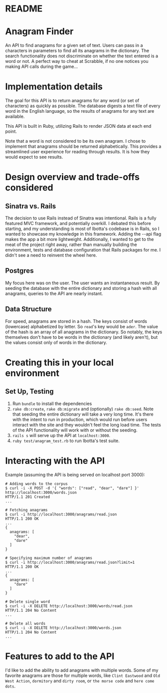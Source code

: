 # README
<!-- - Limits on the length of words that can be stored or limits on the number of results that will be returned
- Any edge cases you find while working on the project -->

# Anagram Finder

An API to find anagrams for a given set of text. Users can pass in a characters in parameters to find all its anagrams in the dictionary. The search functionality does not discriminate on whether the text entered is a word or not. A perfect way to cheat at Scrabble, if no one notices you making API calls during the game...

# Implementation details

The goal for this API is to return anagrams for any word (or set of characters) as quickly as possible.
The database digests a text file of every word in the English language, so the results of anagrams for any text are available.

This API is built in Ruby, utilizing Rails to render JSON data at each end point.

Note that a word is not considered to be its own anagram. I chose to implement that anagrams should be returned alphabetically. This provides a streamlined user experience for reading through results. It is how they would expect to see results.

# Design overview and trade-offs considered

## Sinatra vs. Rails

The decision to use Rails instead of Sinatra was intentional. Rails is a fully featured MVC framework, and potentially overkill. I debated this before starting, and my understanding is most of Ibotta's codebase is in Rails, so I wanted to showcase my knowledge in this framework. Adding the --api flag makes the app a bit more lightweight. Additionally, I wanted to get to the meat of the project right away, rather than manually building the environment, tests and database configuration that Rails packages for me. I didn't see a need to reinvent the wheel here.

## Postgres

My focus here was on the user. The user wants an instantaneous result. By seeding the database with the entire dictionary and storing a hash with all anagrams, queries to the API are nearly instant.

## Data Structure

For speed, anagrams are stored in a hash. The keys consist of words (lowercase) alphabetized by letter. So `read`'s key would be `ader`. The value of the hash is an array of all anagrams in the dictionary. So notably, the keys themselves don't have to be words in the dictionary (and likely aren't), but the values consist only of words in the dictionary.

# Creating this in your local environment

## Set Up, Testing

1. Run `bundle` to install the dependencies
2. `rake db:create`, `rake db:migrate` and (optionally) `rake db:seed`. Note that seeding the entire dictionary will take a very long time. It's there with the intent to run in production, which would run before users interact with the site and they wouldn't feel the long load time. The tests of the API functionality will work with or without the seeding.
3. `rails s` will serve up the API at `localhost:3000`.
4. `ruby test/anagram_test.rb` to run Ibotta's test suite.

# Interacting with the API

Example (assuming the API is being served on localhost port 3000):

```{bash}
# Adding words to the corpus
$ curl -i -X POST -d '{ "words": ["read", "dear", "dare"] }' http://localhost:3000/words.json
HTTP/1.1 201 Created
...

# Fetching anagrams
$ curl -i http://localhost:3000/anagrams/read.json
HTTP/1.1 200 OK
...
{
  anagrams: [
    "dear",
    "dare"
  ]
}

# Specifying maximum number of anagrams
$ curl -i http://localhost:3000/anagrams/read.json?limit=1
HTTP/1.1 200 OK
...
{
  anagrams: [
    "dare"
  ]
}

# Delete single word
$ curl -i -X DELETE http://localhost:3000/words/read.json
HTTP/1.1 204 No Content
...

# Delete all words
$ curl -i -X DELETE http://localhost:3000/words.json
HTTP/1.1 204 No Content
...
```

# Features to add to the API

I'd like to add the ability to add anagrams with multiple words. Some of my favorite anagrams are those for multiple words, like `Clint Eastwood` and `Old West Action`, `dormitory` and `dirty room`, or `the morse code` and `here come dots`.
